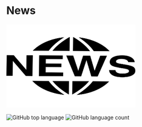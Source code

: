 # News

<div style="margin:auto">
<img src="https://github.com/nouraan-ahmed/News/blob/master/public/img/news.png" width="340" height="220">
</div>


![GitHub top language](https://img.shields.io/github/languages/top/nouraan-ahmed/News)
![GitHub language count](https://img.shields.io/github/languages/count/nouraan-ahmed/News)
